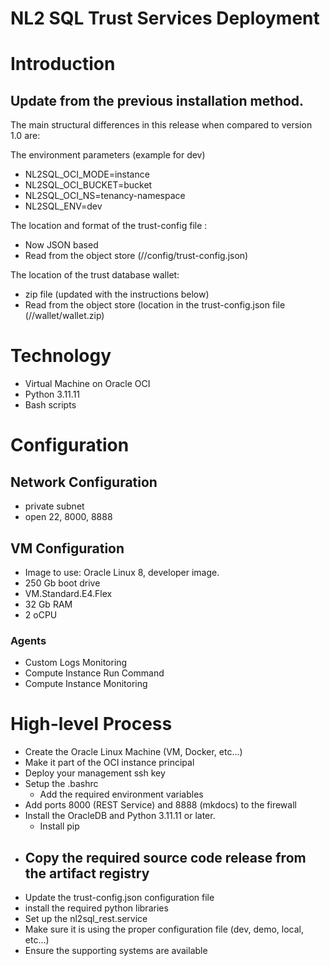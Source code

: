 # NL2 SQL Trust Services Deployment

# Introduction
## Update from the previous installation method.
The main structural differences in this release when compared to version 1.0 are:

The environment parameters (example for dev)
+ NL2SQL_OCI_MODE=instance
+ NL2SQL_OCI_BUCKET=bucket
+ NL2SQL_OCI_NS=tenancy-namespace
+ NL2SQL_ENV=dev

The location and format of the trust-config file :
+ Now JSON based
+ Read from the object store (<bucket>/<env>/config/trust-config.json)

The location of the trust database wallet:
+ zip file (updated with the instructions below)
+ Read from the object store (location in the trust-config.json file (<bucket>/<env>/wallet/wallet.zip)

# Technology
+ Virtual Machine on Oracle OCI
+ Python 3.11.11
+ Bash scripts

# Configuration

## Network Configuration

+ private subnet
+ open 22, 8000, 8888

## VM Configuration
+ Image to use: Oracle Linux 8, developer image. 
+ 250 Gb boot drive
+ VM.Standard.E4.Flex
+ 32 Gb RAM
+ 2 oCPU
### Agents
+ Custom Logs Monitoring
+ Compute Instance Run Command
+ Compute Instance Monitoring

# High-level Process
- Create the Oracle Linux Machine (VM, Docker, etc...)
- Make it part of the OCI instance principal
- Deploy your management ssh key
- Setup the .bashrc
  - Add the required environment variables
- Add ports 8000 (REST Service) and 8888 (mkdocs) to the firewall
- Install the OracleDB and Python 3.11.11 or later.
  - Install pip
- Copy the required source code release from the artifact registry
  -
- Update the trust-config.json configuration file
- install the required python libraries
- Set up the nl2sql_rest.service
- Make sure it is using the proper configuration file (dev, demo, local, etc...)
- Ensure the supporting systems are available